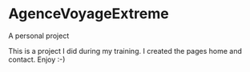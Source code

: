 # AgenceVoyageExtreme
A personal project

This is a project I did during my training. I created the pages home and contact.
Enjoy :-)
